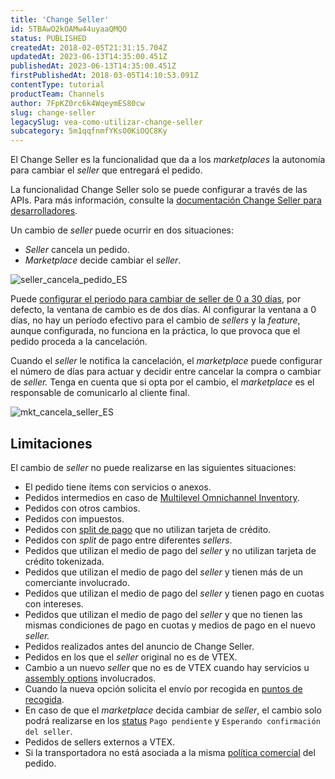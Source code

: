 ```yaml
---
title: 'Change Seller'
id: 5TBAwO2kOAMw44uyaaQMQO
status: PUBLISHED
createdAt: 2018-02-05T21:31:15.704Z
updatedAt: 2023-06-13T14:35:00.451Z
publishedAt: 2023-06-13T14:35:00.451Z
firstPublishedAt: 2018-03-05T14:10:53.091Z
contentType: tutorial
productTeam: Channels
author: 7FpKZ0rc6k4WqeymES80cw
slug: change-seller
legacySlug: vea-como-utilizar-change-seller
subcategory: 5m1qqfnmfYKsO0KiOQC8Ky
---
```


El Change Seller es la funcionalidad que da a los <i>marketplaces</i> la autonomía para cambiar el <i>seller</i> que entregará el pedido.

<div class = "alert alert-info">
La funcionalidad Change Seller solo se puede configurar a través de las APIs. Para más información, consulte la <a href="https://developers.vtex.com/vtex-rest-api/docs/change-seller">documentación Change Seller para desarrolladores</a>.
</div>

Un cambio de <i>seller</i> puede ocurrir en dos situaciones:

- <i>Seller</i> cancela un pedido.
- <i>Marketplace</i> decide cambiar el <i>seller</i>.

![seller_cancela_pedido_ES](//images.ctfassets.net/alneenqid6w5/1w1If5Xirav4fZKLQlpkPn/9a1899752e5df76040cbcbdb12aaf456/seller_cancela_pedido_ES.png)

Puede [configurar el periodo para cambiar de seller de 0 a 30 días](https://developers.vtex.com/vtex-rest-api/reference/updatewindowtochangeseller), por defecto, la ventana de cambio es de dos días. Al configurar la ventana a 0 días, no hay un período efectivo para el cambio de _sellers_ y la _feature_, aunque configurada, no funciona en la práctica, lo que provoca que el pedido proceda a la cancelación.

Cuando el <i>seller</i> le notifica la cancelación, el <i>marketplace</i> puede configurar el número de días para actuar y decidir entre cancelar la compra o cambiar de <i> seller.</i> Tenga en cuenta que si opta por el cambio, el <i>marketplace</i> es el responsable de comunicarlo al cliente final.

![mkt_cancela_seller_ES](//images.ctfassets.net/alneenqid6w5/3jMZldSV2RLu4P0xoUyrE/28c420f005191ccba061053f44833275/mkt_cancela_seller_ES.png)

## Limitaciones

El cambio de _seller_ no puede realizarse en las siguientes situaciones:

- El pedido tiene ítems con servicios o anexos.
- Pedidos intermedios en caso de [Multilevel Omnichannel Inventory](https://help.vtex.com/es/tutorial/multilevel-omnichannel-inventory--7M1xyCZWUyCB7PcjNtOyw4).
- Pedidos con otros cambios.
- Pedidos con impuestos.
- Pedidos con [split de pago](https://help.vtex.com/es/tutorial/split-de-pagamento--6k5JidhYRUxileNolY2VLx) que no utilizan tarjeta de crédito.
- Pedidos con <i>split</i> de pago entre diferentes <i>sellers</i>.
- Pedidos que utilizan el medio de pago del <i>seller</i> y no utilizan tarjeta de crédito tokenizada.
- Pedidos que utilizan el medio de pago del <i>seller</i> y tienen más de un comerciante involucrado.
- Pedidos que utilizan el medio de pago del <i>seller</i> y tienen pago en cuotas con intereses.
- Pedidos que utilizan el medio de pago del <i>seller</i> y que no tienen las mismas condiciones de pago en cuotas y medios de pago en el nuevo <i>seller.</i> 
- Pedidos realizados antes del anuncio de Change Seller.
- Pedidos en los que el <i>seller</i> original no es de VTEX.
- Cambio a un nuevo <i>seller </i>que no es de VTEX cuando hay servicios u [assembly options](https://help.vtex.com/es/tutorial/assembly-options--5x5FhNr4f5RUGDEGWzV1nH) involucrados.
- Cuando la nueva opción solicita el envío por recogida en [puntos de recogida](https://help.vtex.com/es/tutorial/pickup-points--2fljn6wLjn8M4lJHA6HP3R).
- En caso de que el <i>marketplace</i> decida cambiar de <i>seller</i>, el cambio solo podrá realizarse en los [status](https://help.vtex.com/es/tutorial/fluxo-e-status-de-pedidos--tutorials_196) `Pago pendiente` y `Esperando confirmación del seller`.
- Pedidos de sellers externos a VTEX.
- Si la transportadora no está asociada a la misma [política comercial](https://help.vtex.com/es/tutorial/como-funciona-uma-politica-comercial--6Xef8PZiFm40kg2STrMkMV) del pedido.
